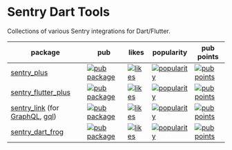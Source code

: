 # Sentry Dart Tools
Collections of various Sentry integrations for Dart/Flutter.

| package | pub | likes | popularity | pub points |
| ------- | ------- | ------- | ------- | ------- |
| [sentry_plus](/sentry_plus) | [![pub package](https://img.shields.io/pub/v/sentry_plus.svg)](https://pub.dev/packages/sentry_plus) | [![likes](https://img.shields.io/pub/likes/sentry_plus)](https://pub.dev/packages/sentry_plus/score) | [![popularity](https://img.shields.io/pub/popularity/sentry_plus)](https://pub.dev/packages/sentry_plus/score) | [![pub points](https://img.shields.io/pub/points/sentry_plus)](https://pub.dev/packages/sentry_plus/score) |
| [sentry_flutter_plus](/sentry_flutter_plus) | [![pub package](https://img.shields.io/pub/v/sentry_flutter_plus.svg)](https://pub.dev/packages/sentry_flutter_plus) | [![likes](https://img.shields.io/pub/likes/sentry_flutter_plus)](https://pub.dev/packages/sentry_flutter_plus/score) | [![popularity](https://img.shields.io/pub/popularity/sentry_flutter_plus)](https://pub.dev/packages/sentry_flutter_plus/score) | [![pub points](https://img.shields.io/pub/points/sentry_flutter_plus)](https://pub.dev/packages/sentry_flutter_plus/score) |
| [sentry_link](/sentry_link) (for [GraphQL](https://pub.dev/packages/graphql), [gql](https://pub.dev/packages/gql)) | [![pub package](https://img.shields.io/pub/v/sentry_link.svg)](https://pub.dev/packages/sentry_link) | [![likes](https://img.shields.io/pub/likes/sentry_link)](https://pub.dev/packages/sentry_link/score) | [![popularity](https://img.shields.io/pub/popularity/sentry_link)](https://pub.dev/packages/sentry_link/score) | [![pub points](https://img.shields.io/pub/points/sentry_link)](https://pub.dev/packages/sentry_link/score) |
| [sentry_dart_frog](/sentry_dart_frog) | [![pub package](https://img.shields.io/pub/v/sentry_dart_frog.svg)](https://pub.dev/packages/sentry_dart_frog) | [![likes](https://img.shields.io/pub/likes/sentry_dart_frog)](https://pub.dev/packages/sentry_dart_frog/score) | [![popularity](https://img.shields.io/pub/popularity/sentry_dart_frog)](https://pub.dev/packages/sentry_dart_frog/score) | [![pub points](https://img.shields.io/pub/points/sentry_dart_frog)](https://pub.dev/packages/sentry_dart_frog/score) |
